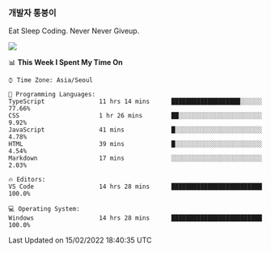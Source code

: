 ### 개발자 통붕이
Eat Sleep Coding.
Never Never Giveup.

<img src="https://github-readme-stats.vercel.app/api/top-langs/?username=tiaz0128&layout=compact" />

<br/>

<!--START_SECTION:waka-->
📊 **This Week I Spent My Time On** 

```text
⌚︎ Time Zone: Asia/Seoul

💬 Programming Languages: 
TypeScript               11 hrs 14 mins      ███████████████████░░░░░░   77.66% 
CSS                      1 hr 26 mins        ██░░░░░░░░░░░░░░░░░░░░░░░   9.92% 
JavaScript               41 mins             █░░░░░░░░░░░░░░░░░░░░░░░░   4.78% 
HTML                     39 mins             █░░░░░░░░░░░░░░░░░░░░░░░░   4.54% 
Markdown                 17 mins             ░░░░░░░░░░░░░░░░░░░░░░░░░   2.03%

🔥 Editors: 
VS Code                  14 hrs 28 mins      █████████████████████████   100.0%

💻 Operating System: 
Windows                  14 hrs 28 mins      █████████████████████████   100.0%

```


 Last Updated on 15/02/2022 18:40:35 UTC
<!--END_SECTION:waka-->
